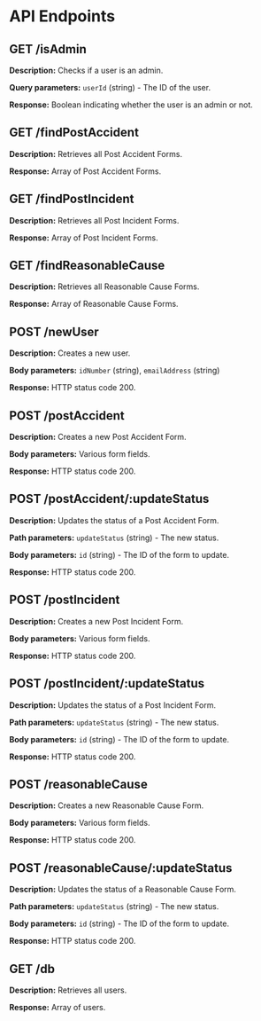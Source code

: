 # API Endpoints

## GET /isAdmin

**Description:** Checks if a user is an admin.

**Query parameters:** `userId` (string) - The ID of the user.

**Response:** Boolean indicating whether the user is an admin or not.

## GET /findPostAccident

**Description:** Retrieves all Post Accident Forms.

**Response:** Array of Post Accident Forms.

## GET /findPostIncident

**Description:** Retrieves all Post Incident Forms.

**Response:** Array of Post Incident Forms.

## GET /findReasonableCause

**Description:** Retrieves all Reasonable Cause Forms.

**Response:** Array of Reasonable Cause Forms.

## POST /newUser

**Description:** Creates a new user.

**Body parameters:** `idNumber` (string), `emailAddress` (string)

**Response:** HTTP status code 200.

## POST /postAccident

**Description:** Creates a new Post Accident Form.

**Body parameters:** Various form fields.

**Response:** HTTP status code 200.

## POST /postAccident/:updateStatus

**Description:** Updates the status of a Post Accident Form.

**Path parameters:** `updateStatus` (string) - The new status.

**Body parameters:** `id` (string) - The ID of the form to update.

**Response:** HTTP status code 200.

## POST /postIncident

**Description:** Creates a new Post Incident Form.

**Body parameters:** Various form fields.

**Response:** HTTP status code 200.

## POST /postIncident/:updateStatus

**Description:** Updates the status of a Post Incident Form.

**Path parameters:** `updateStatus` (string) - The new status.

**Body parameters:** `id` (string) - The ID of the form to update.

**Response:** HTTP status code 200.

## POST /reasonableCause

**Description:** Creates a new Reasonable Cause Form.

**Body parameters:** Various form fields.

**Response:** HTTP status code 200.

## POST /reasonableCause/:updateStatus

**Description:** Updates the status of a Reasonable Cause Form.

**Path parameters:** `updateStatus` (string) - The new status.

**Body parameters:** `id` (string) - The ID of the form to update.

**Response:** HTTP status code 200.

## GET /db

**Description:** Retrieves all users.

**Response:** Array of users.